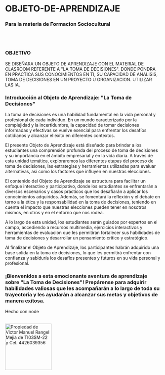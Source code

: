 # OBJETO-DE-APRENDIZAJE 
### Para la materia de Formacion Sociocultural

<br></br>

### OBJETIVO 
SE DISEÑARA UN OBJETO DE APRENDIZAJE CON EL MATERIAL DE CLASROOM REFERENTE A "LA TOMA DE DECISIONES". DONDE PONDRA EN PRACTICA SUS CONOCIMIENTOS EN TI, SU CAPACIDAD DE ANALISIS, TOMA DE DECISIONES EN UN PROYECTO U ORGANIZACION. UTILIZAR LAS IA.

### Introducción al Objeto de Aprendizaje: "La Toma de Decisiones"

La toma de decisiones es una habilidad fundamental en la vida personal y profesional de cada individuo. En un mundo caracterizado por la complejidad y la incertidumbre, la capacidad de tomar decisiones informadas y efectivas se vuelve esencial para enfrentar los desafíos cotidianos y alcanzar el éxito en diferentes contextos.

El presente Objeto de Aprendizaje está diseñado para brindar a los estudiantes una comprensión profunda del proceso de toma de decisiones y su importancia en el ámbito empresarial y en la vida diaria. A través de esta unidad temática, exploraremos las diferentes etapas del proceso de toma de decisiones, las estrategias y herramientas utilizadas para evaluar alternativas, así como los factores que influyen en nuestras elecciones.

El contenido del Objeto de Aprendizaje se estructura para facilitar un enfoque interactivo y participativo, donde los estudiantes se enfrentarán a diversos escenarios y casos prácticos que los desafiarán a aplicar los conocimientos adquiridos. Además, se fomentará la reflexión y el debate en torno a la ética y la responsabilidad en la toma de decisiones, teniendo en cuenta el impacto que nuestras elecciones pueden tener en nosotros mismos, en otros y en el entorno que nos rodea.

A lo largo de esta unidad, los estudiantes serán guiados por expertos en el campo, accediendo a recursos multimedia, ejercicios interactivos y herramientas de evaluación que les permitirán fortalecer sus habilidades de toma de decisiones y desarrollar un pensamiento crítico y estratégico.

Al finalizar el Objeto de Aprendizaje, los participantes habrán adquirido una base sólida en la toma de decisiones, lo que les permitirá enfrentar con confianza y sabiduría los desafíos presentes y futuros en su vida personal y profesional.

### ¡Bienvenidos a esta emocionante aventura de aprendizaje sobre "La Toma de Decisiones"! Prepárense para adquirir habilidades valiosas que les acompañarán a lo largo de toda su trayectoria y les ayudarán a alcanzar sus metas y objetivos de manera exitosa.

Hecho con node <br></br>
<div align="left">
  <img src="https://github.com/victoMR/OBJETO-DE-APRENDIZAJE/assets/77412296/d2c5d555-2220-44aa-8e8b-230019fcc609" alt="Propiedad de Victor Manuel Rangel Mejia de TI03SM-22 y Cel. 4426039356" width="150px ">
</div>



